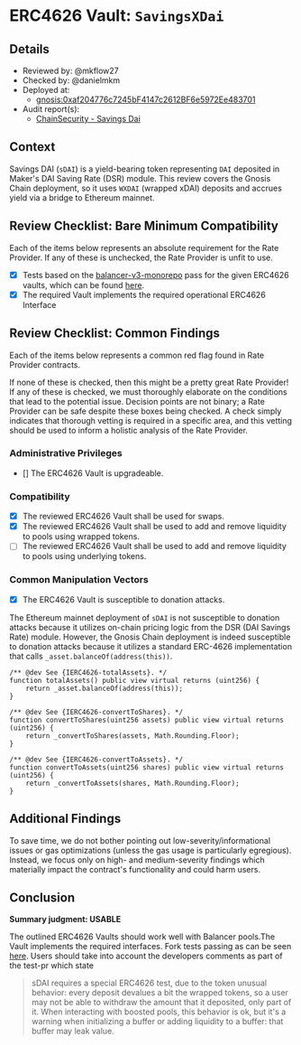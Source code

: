 # ERC4626 Vault: `SavingsXDai`

## Details
- Reviewed by: @mkflow27
- Checked by: @danielmkm
- Deployed at:
    - [gnosis:0xaf204776c7245bF4147c2612BF6e5972Ee483701](https://gnosisscan.io/address/0xaf204776c7245bf4147c2612bf6e5972ee483701)
- Audit report(s):
    - [ChainSecurity - Savings Dai](https://github.com/makerdao/sdai/blob/0377fa3a3e8af846f7511fb7cfe18c2e276e9dfa/audits/ChainSecurity_Oazo_Apps_Limited_Savings_Dai_audit_1.pdf)

## Context
Savings DAI (`sDAI`) is a yield-bearing token representing `DAI` deposited in Maker's DAI Saving Rate (DSR) module. This review covers the Gnosis Chain deployment, so it uses `WXDAI` (wrapped xDAI) deposits and accrues yield via a bridge to Ethereum mainnet.
## Review Checklist: Bare Minimum Compatibility
Each of the items below represents an absolute requirement for the Rate Provider. If any of these is unchecked, the Rate Provider is unfit to use.

- [x] Tests based on the [balancer-v3-monorepo](https://github.com/balancer/balancer-v3-monorepo/tree/main/pkg/vault/test/foundry/fork) pass for the given ERC4626 vaults, which can be found [here](https://github.com/balancer/balancer-v3-erc4626-tests/tree/main/test).
- [x] The required Vault implements the required operational ERC4626 Interface

## Review Checklist: Common Findings
Each of the items below represents a common red flag found in Rate Provider contracts.

If none of these is checked, then this might be a pretty great Rate Provider! If any of these is checked, we must thoroughly elaborate on the conditions that lead to the potential issue. Decision points are not binary; a Rate Provider can be safe despite these boxes being checked. A check simply indicates that thorough vetting is required in a specific area, and this vetting should be used to inform a holistic analysis of the Rate Provider.

### Administrative Privileges
- [] The ERC4626 Vault is upgradeable. 

### Compatibility 
- [x] The reviewed ERC4626 Vault shall be used for swaps. 
- [x] The reviewed ERC4626 Vault shall be used to add and remove liquidity to pools using wrapped tokens. 
- [ ] The reviewed ERC4626 Vault shall be used to add and remove liquidity to pools using underlying tokens.

### Common Manipulation Vectors
- [x] The ERC4626 Vault is susceptible to donation attacks.

The Ethereum mainnet deployment of `sDAI` is not susceptible to donation attacks because it utilizes on-chain pricing logic from the DSR (DAI Savings Rate) module. However, the Gnosis Chain deployment is indeed susceptible to donation attacks because it utilizes a standard ERC-4626 implementation that calls `_asset.balanceOf(address(this))`.

```solidity
/** @dev See {IERC4626-totalAssets}. */
function totalAssets() public view virtual returns (uint256) {
    return _asset.balanceOf(address(this));
}

/** @dev See {IERC4626-convertToShares}. */
function convertToShares(uint256 assets) public view virtual returns (uint256) {
    return _convertToShares(assets, Math.Rounding.Floor);
}

/** @dev See {IERC4626-convertToAssets}. */
function convertToAssets(uint256 shares) public view virtual returns (uint256) {
    return _convertToAssets(shares, Math.Rounding.Floor);
}
```

## Additional Findings
To save time, we do not bother pointing out low-severity/informational issues or gas optimizations (unless the gas usage is particularly egregious). Instead, we focus only on high- and medium-severity findings which materially impact the contract's functionality and could harm users.

## Conclusion
**Summary judgment: USABLE**

The outlined ERC4626 Vaults should work well with Balancer pools.The Vault implements the required interfaces. Fork tests passing as can be seen [here](https://github.com/balancer/balancer-v3-erc4626-tests/blob/main/test/gnosis/ERC4626GnosisSDai.t.sol). Users should take into account the developers comments as part of the test-pr which state
> sDAI requires a special ERC4626 test, due to the token unusual behavior: every deposit devalues a bit the wrapped tokens, so a user may not be able to withdraw the amount that it deposited, only part of it. When interacting with boosted pools, this behavior is ok, but it's a warning when initializing a buffer or adding liquidity to a buffer: that buffer may leak value.
